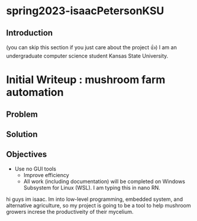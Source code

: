 # spring2023-isaacPetersonKSU

## Introduction 
(you can skip this section if you just care about the project 👍)
I am an undergraduate computer science student Kansas State University.


 
# Initial Writeup : mushroom farm automation

## Problem

## Solution

## Objectives

* Use no GUI tools
	* Improve efficiency 
	* All work (including documentation) will be completed on Windows Subsystem for Linux (WSL). I am typing this in nano RN.


hi guys im isaac. Im into low-level programming, embedded system, and alternative agriculture, so my project is going to be a tool to help mushroom growers increse the productiveity of their mycelium. 
